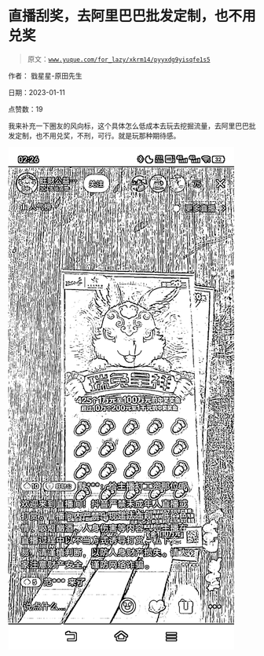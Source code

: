 # 直播刮奖，去阿里巴巴批发定制，也不用兑奖

> 原文：[`www.yuque.com/for_lazy/xkrm14/pyyxdg9yisqfe1s5`](https://www.yuque.com/for_lazy/xkrm14/pyyxdg9yisqfe1s5)



作者： 戥星星-原田先生 

日期：2023-01-11 

点赞数：19 

我来补充一下圈友的风向标，这个具体怎么低成本去玩去挖掘流量，去阿里巴巴批发定制，也不用兑奖，不刑，可行。就是玩那种期待感。 

![](img/f6a39ae866096da72d3d110534bb6185.png) 

